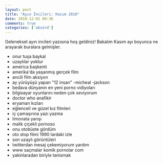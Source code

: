 ```yaml
---
layout: post
title: "Ayın İncileri: Kasım 2010"
date: 2010-12-01 09:36
comments: true
categories: ['absürd']
---
```

<p>Geleneksel ayın incileri yazısına hoş geldiniz! Bakalım Kasım ayı boyunca ne arayarak buralara gelmişler.</p>
<ul>
<li>onur tuşa baykal</li>
<li>uzaylılar yoktur</li>
<li>america başkenti</li>
<li>amerika'da yaşanmış gerçek film</li>
<li>ancili film aksiyon</li>
<li>ay yürüyüşü yapan "12 insan" -micheal -jackson</li>
<li>bedava dünyanın en yeni porno vidiyoları</li>
<li>bilgisayar oyunlarını neden çok seviyorum</li>
<li>doctor who anafikir</li>
<li>eryaman kızları</li>
<li>eğlenceli ve güzel kız filmleri</li>
<li>iç çamaşırına yazı yazma</li>
<li>limonata yarışı</li>
<li>malik çiçekli pornoso</li>
<li>onu otobüste gördüm</li>
<li>oto stop filmi 1990 lardaki izle</li>
<li>son uzaylı görüntüleri</li>
<li>twitterdan mesaj çekemiyorum yardım</li>
<li>www saçmalar komik pornolar com</li>
<li>yakinlaradan biriyle tanismak</li>
</ul>

